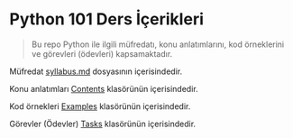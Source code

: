 # Python 101 Ders İçerikleri

> Bu repo Python ile ilgili müfredatı, konu anlatımlarını, kod örneklerini ve görevleri (ödevleri) kapsamaktadır.


Müfredat [syllabus.md](./syllabus.md) dosyasının içerisindedir.

Konu anlatımları [Contents](./Contents/) klasörünün içerisindedir.

Kod örnekleri [Examples](./Examples/) klasörünün içerisindedir.

Görevler (Ödevler) [Tasks](./Tasks/) klasörünün içerisindedir.
